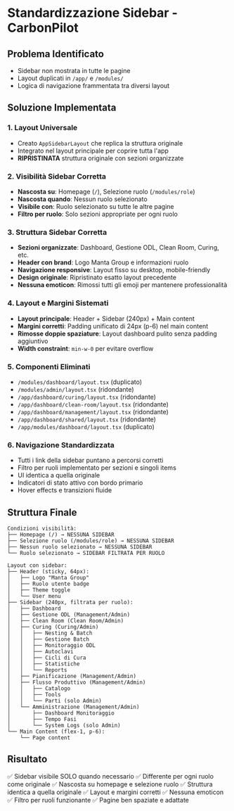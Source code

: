 # Standardizzazione Sidebar - CarbonPilot

## Problema Identificato
- Sidebar non mostrata in tutte le pagine
- Layout duplicati in `/app/` e `/modules/`
- Logica di navigazione frammentata tra diversi layout

## Soluzione Implementata

### 1. Layout Universale
- Creato `AppSidebarLayout` che replica la struttura originale
- Integrato nel layout principale per coprire tutta l'app
- **RIPRISTINATA** struttura originale con sezioni organizzate

### 2. Visibilità Sidebar Corretta
- **Nascosta su**: Homepage (`/`), Selezione ruolo (`/modules/role`)
- **Nascosta quando**: Nessun ruolo selezionato
- **Visibile con**: Ruolo selezionato su tutte le altre pagine
- **Filtro per ruolo**: Solo sezioni appropriate per ogni ruolo

### 3. Struttura Sidebar Corretta
- **Sezioni organizzate**: Dashboard, Gestione ODL, Clean Room, Curing, etc.
- **Header con brand**: Logo Manta Group e informazioni ruolo
- **Navigazione responsive**: Layout fisso su desktop, mobile-friendly
- **Design originale**: Ripristinato esatto layout precedente
- **Nessuna emoticon**: Rimossi tutti gli emoji per mantenere professionalità

### 4. Layout e Margini Sistemati
- **Layout principale**: Header + Sidebar (240px) + Main content
- **Margini corretti**: Padding unificato di 24px (p-6) nel main content
- **Rimosse doppie spaziature**: Layout dashboard pulito senza padding aggiuntivo
- **Width constraint**: `min-w-0` per evitare overflow

### 5. Componenti Eliminati
- `/modules/dashboard/layout.tsx` (duplicato)
- `/modules/admin/layout.tsx` (ridondante)
- `/app/dashboard/curing/layout.tsx` (ridondante)
- `/app/dashboard/clean-room/layout.tsx` (ridondante)
- `/app/dashboard/management/layout.tsx` (ridondante)
- `/app/dashboard/shared/layout.tsx` (ridondante)
- `/app/modules/dashboard/layout.tsx` (duplicato)

### 6. Navigazione Standardizzata
- Tutti i link della sidebar puntano a percorsi corretti
- Filtro per ruoli implementato per sezioni e singoli items
- UI identica a quella originale
- Indicatori di stato attivo con bordo primario
- Hover effects e transizioni fluide

## Struttura Finale

```
Condizioni visibilità:
├── Homepage (/) → NESSUNA SIDEBAR
├── Selezione ruolo (/modules/role) → NESSUNA SIDEBAR  
├── Nessun ruolo selezionato → NESSUNA SIDEBAR
└── Ruolo selezionato → SIDEBAR FILTRATA PER RUOLO

Layout con sidebar:
├── Header (sticky, 64px):
│   ├── Logo "Manta Group"
│   ├── Ruolo utente badge
│   ├── Theme toggle
│   └── User menu
├── Sidebar (240px, filtrata per ruolo):
│   ├── Dashboard
│   ├── Gestione ODL (Management/Admin)
│   ├── Clean Room (Clean Room/Admin)
│   ├── Curing (Curing/Admin)
│   │   ├── Nesting & Batch
│   │   ├── Gestione Batch
│   │   ├── Monitoraggio ODL
│   │   ├── Autoclavi
│   │   ├── Cicli di Cura
│   │   ├── Statistiche
│   │   └── Reports
│   ├── Pianificazione (Management/Admin)
│   ├── Flusso Produttivo (Management/Admin)
│   │   ├── Catalogo
│   │   ├── Tools
│   │   └── Parti (solo Admin)
│   └── Amministrazione (Management/Admin)
│       ├── Dashboard Monitoraggio
│       ├── Tempo Fasi
│       └── System Logs (solo Admin)
└── Main Content (flex-1, p-6):
    └── Page content
```

## Risultato
✅ Sidebar visibile SOLO quando necessario
✅ Differente per ogni ruolo come originale
✅ Nascosta su homepage e selezione ruolo
✅ Struttura identica a quella originale
✅ Layout e margini corretti
✅ Nessuna emoticon
✅ Filtro per ruoli funzionante
✅ Pagine ben spaziate e adattate 